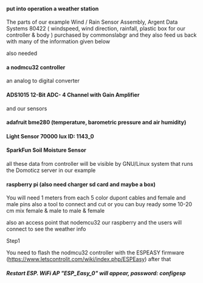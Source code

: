 #### put into operation a weather station 
The parts of our example Wind / Rain Sensor Assembly, Argent Data Systems 80422
( windspeed, wind direction, rainfall, plastic box for our controller & body ) purchased 
by commonslabgr and they also feed us back with many of the information given below

also needed

#### a nodmcu32 controller

an analog to digital converter

#### ADS1015 12-Bit ADC- 4 Channel with Gain Amplifier

and our sensors

#### adafruit bme280 (temperature, barometric pressure and air humidity)
#### Light Sensor 70000 lux ID: 1143_0
#### SparkFun Soil Moisture Sensor

all these data from controller will be visible by GNU/Linux system that runs the Domoticz server
in our example 
#### raspberry pi (also need charger sd card and maybe a box)

You will need 1 meters from each 5 color dupont cables and female and male pins also a tool to connect and cut or you can buy ready some 10-20 cm mix female & male to male & female

also an access point that nodemcu32 our raspberry and the users will connect to see the weather info 

Step1

You need to flash the nodmcu32 controller with the ESPEASY firmware (https://www.letscontrolit.com/wiki/index.php/ESPEasy)
after that
##### Restart ESP. WiFi AP "ESP_Easy_0" will appear, password: configesp 

